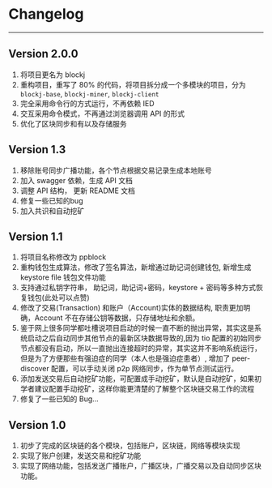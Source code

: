 # Changelog

-------------------------------------------------------------------------------------------------------------

## Version 2.0.0

1. 将项目更名为 blockj
2. 重构项目，重写了 80% 的代码，将项目拆分成一个多模块的项目，分为 `blockj-base`, `blockj-miner`, `blockj-client`
3. 完全采用命令行的方式运行，不再依赖 IED
4. 交互采用命令模式，不再通过浏览器调用 API 的形式
5. 优化了区块同步和有以及存储服务

## Version 1.3

1. 移除账号同步广播功能，各个节点根据交易记录生成本地账号
2. 加入 swagger 依赖，生成 API 文档
3. 调整 API 结构， 更新 README 文档
4. 修复一些已知的bug
5. 加入共识和自动挖矿

## Version 1.1

1. 将项目名称修改为 ppblock
2. 重构钱包生成算法，修改了签名算法，新增通过助记词创建钱包, 新增生成 keystore file 钱包文件功能
3. 支持通过私钥字符串， 助记词，助记词+密码，keystore + 密码等多种方式恢复钱包(此处可以点赞)
4. 修改了交易(Transaction) 和账户（Account)实体的数据结构, 职责更加明确，Account 不在存储公钥等数据，只存储地址和余额。
5. 鉴于网上很多同学都吐槽说项目启动的时候一直不断的抛出异常，其实这是系统启动之后自动同步其他节点的最新区块数据导致的,因为 tio 配置的初始同步节点都没有启动，所以一直抛出连接超时的异常，其实这并不影响系统运行，但是为了方便那些有强迫症的同学（本人也是强迫症患者）, 增加了 peer-discover
   配置，可以手动关闭 p2p 网络同步，作为单节点测试运行。
6. 添加发送交易后自动挖矿功能，可配置成手动挖矿，默认是自动挖矿，如果初学者建议配置手动挖矿，这样你能更清楚的了解整个区块链交易工作的流程
7. 修复了一些已知的 Bug...

## Version 1.0

1. 初步了完成的区块链的各个模块，包括账户，区块链，网络等模块实现
2. 实现了账户创建，发送交易和挖矿功能
3. 实现了网络功能，包括发送广播账户，广播区块，广播交易以及自动同步区块功能。